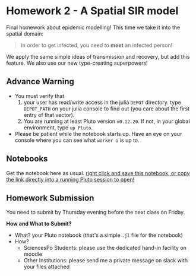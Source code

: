 # Homework 2 - A Spatial SIR model

Final homework about epidemic modelling! This time we take it into the spatial domain: 

> In order to get infected, you need to **meet** an infected person!

We apply the same simple ideas of transmission and recovery, but add this feature. We also use our new type-creating superpowers!

## Advance Warning

* You must verify that
    1. your user has read/write access in the julia `DEPOT` directory. type `DEPOT_PATH` on your julia console to find out (you care about the first entry of that vector).
    2. You are running at least Pluto version `v0.12.20`. If not, in your global environment, type `up Pluto`.
* Please be patient while the notebook starts up. Have an eye on your console where you can see what `worker i` is up to. 

## Notebooks

Get the notebook here as usual. [right click and save this notebook, or copy the link directly into a running Pluto session to open!](https://github.com/floswald/NumericalMethods/blob/master/homework/homework2/epidemic.jl)


## Homework Submission

You need to submit by Thursday evening before the next class on Friday. 

**How and What to Submit?**

* What? your Pluto notebook (that's a simple `.jl` file for the notebook)
* How?
    * SciencesPo Students: please use the dedicated hand-in facility on moodle
    * Other Institutions: please send me a private message on slack with your files attached